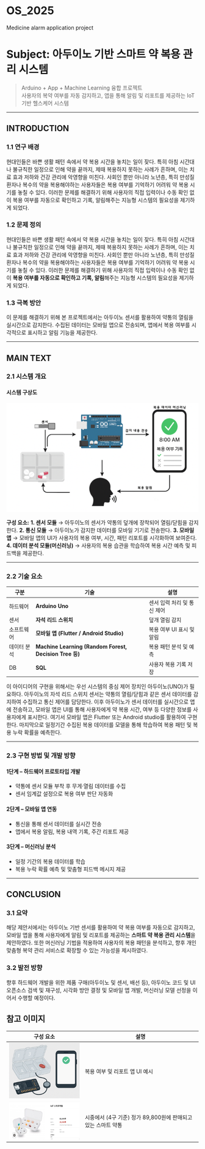 # OS_2025
Medicine alarm application project

# Subject: 아두이노 기반 스마트 약 복용 관리 시스템
> Arduino + App + Machine Learning 융합 프로젝트  
> 사용자의 복약 여부를 자동 감지하고, 앱을 통해 알림 및 리포트를 제공하는 IoT 기반 헬스케어 시스템

---------------------------------------------------------------------------------------------------------------------------------

## INTRODUCTION

### 1.1 연구 배경
현대인들은 바쁜 생활 패턴 속에서 약 복용 시간을 놓치는 일이 잦다. 특히 아침 시간대나 불규칙한 일정으로 인해 약을 끝까지, 제때 복용하지 못하는 사례가 흔하며, 이는 치료 효과 저하와 건강 관리에 악영향을 미친다. 사회인 뿐만 아니라 노년층, 특히 만성질환자나 복수의 약을 복용해야하는 사용자들은 복용 여부를 기억하기 어려워 약 복용 시기를 놓칠 수 있다. 이러한 문제를 해결하기 위해 사용자의 직접 입력이나 수동 확인 없이 복용 여부를 자동으로 확인하고 기록, 알림해주는 지능형 시스템의 필요성을 제기하게 되었다. 

### 1.2 문제 정의
현대인들은 바쁜 생활 패턴 속에서 약 복용 시간을 놓치는 일이 잦다. 특히 아침 시간대나 불규칙한 일정으로 인해 약을 끝까지, 제때 복용하지 못하는 사례가 흔하며, 이는 치료 효과 저하와 건강 관리에 악영향을 미친다. 사회인 뿐만 아니라 노년층, 특히 만성질환자나 복수의 약을 복용해야하는 사용자들은 복용 여부를 기억하기 어려워 약 복용 시기를 놓칠 수 있다. 이러한 문제를 해결하기 위해 사용자의 직접 입력이나 수동 확인 없이 **복용 여부를 자동으로 확인하고 기록, 알림**해주는 지능형 시스템의 필요성을 제기하게 되었다. 

### 1.3 극복 방안
이 문제를 해결하기 위해 본 프로젝트에서는 아두이노 센서를 활용하여 약통의 열림을 실시간으로 감지한다. 수집된 데이터는 모바일 앱으로 전송되며, 앱에서 복용 여부를 시각적으로 표시하고 알림 기능을 제공한다. 

---------------------------------------------------------------------------------------------------------------------------------

## MAIN TEXT

### 2.1 시스템 개요

#### 시스템 구상도

<p align="center">
  <img src="/images/pic2.png" alt="스마트 약 복용 관리 시스템 구상도" width="600px">
</p>

**구성 요소:**
**1. 센서 모듈**
 → 아두이노의 센서가 약통의 덮개에 장착되어 열림/닫힘을 감지한다. 
**2. 통신 모듈**
 → 아두이노가 감지한 데이터를 모바일 기기로 전송한다. 
**3. 모바일 앱**
 → 모바일 앱의 UI가 사용자의 복용 여부, 시간, 패턴 리포트를 시각화하여 보여준다. 
**4. 데이터 분석 모듈(머신러닝)**
 → 사용자의 복용 습관을 학습하여 복용 시간 예측 및 피드백을 제공한다.


---

### 2.2 기술 요소

| 구분 | 기술 | 설명 |
|------|------|------|
| 하드웨어 | **Arduino Uno** | 센서 입력 처리 및 통신 제어 |
| 센서 | **자석 리드 스위치** | 덮개 열림 감지 |
| 소프트웨어 | **모바일 앱 (Flutter / Android Studio)** | 복용 여부 UI 표시 및 알림 |
| 데이터 분석 | **Machine Learning (Random Forest, Decision Tree 등)** | 복용 패턴 분석 및 예측 |
| DB | **SQL** | 사용자 복용 기록 저장 |

이 아이디어의 구현을 위해서는 우선 시스템의 중심 제어 장치인 아두이노(UNO)가 필요하다. 아두이노의 자석 리드 스위치 센서는 약통의 열림/닫힘과 같은 센서 데이터를 감지하여 수집하고 통신 제어를 담당한다. 이후 아두이노가 센서 데이터를 실시간으로 앱에 전송하고, 모바일 앱은 UI를 통해 사용자에게 약 복용 시간, 여부 등 다양한 정보를 사용자에게 표시한다. 여기서 모바일 앱은 Flutter 또는 Android studio를 활용하여 구현한다. 마지막으로 일정기간 수집된 복용 데이터를 모델을 통해 학습하여 복용 패턴 및 복용 누락 확률을 예측한다. 

---

### 2.3 구현 방법 및 개발 방향

#### **1단계 – 하드웨어 프로토타입 개발**
- 약통에 센서 모듈 부착 후 무게·열림 데이터를 수집
- 센서 임계값 설정으로 복용 여부 판단 자동화

#### **2단계 – 모바일 앱 연동**
- 통신을 통해 센서 데이터를 실시간 전송  
- 앱에서 복용 알림, 복용 내역 기록, 주간 리포트 제공  

#### **3단계 – 머신러닝 분석**
- 일정 기간의 복용 데이터를 학습  
- 복용 누락 확률 예측 및 맞춤형 피드백 메시지 제공  

---------------------------------------------------------------------------------------------------------------------------------

## CONCLUSION

### 3.1 요약
해당 제안서에서는 아두이노 기반 센서를 활용하여 약 복용 여부를 자동으로 감지하고, 모바일 앱을 통해 사용자에게 알림 및 리포트를 제공하는 **스마트 약 복용 관리 시스템**을 제안하였다. 또한 머신러닝 기법을 적용하여 사용자의 복용 패턴을 분석하고, 향후 개인 맞춤형 복약 관리 서비스로 확장할 수 있는 가능성을 제시하였다.

### 3.2 발전 방향
향후 하드웨어 개발을 위한 제품 구매(아두이노 및 센서, 배선 등), 아두이노 코드 및 UI 오픈소스 검색 및 재구성, 시각화 방안 결정 및 모바일 앱 개발, 머신러닝 모델 선정을 이어서 수행할 예정이다. 



## 참고 이미지
| 구성 요소 | 설명 |
|------------|------|
| <img src="/images/pic1.png" width="250"> | 복용 여부 및 리포트 앱 UI 예시 |
| <img src="/images/ex.png" width="250"> | 시중에서 (4구 기준) 정가 89,800원에 판매되고 있는 스마트 약통  |


